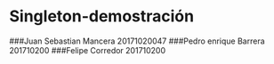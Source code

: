 # Singleton-demostración
###Juan Sebastian Mancera 20171020047
###Pedro enrique Barrera 201710200
###Felipe Corredor 201710200
